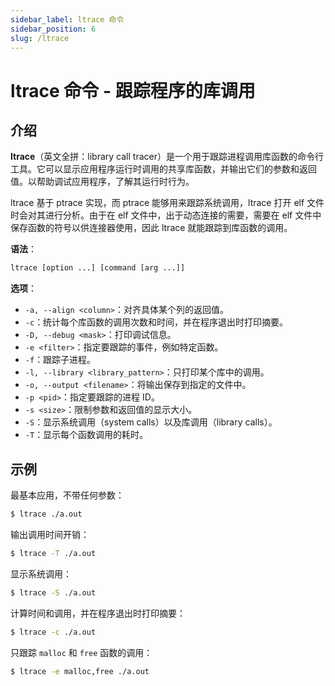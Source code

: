 ```yaml
---
sidebar_label: ltrace 命令
sidebar_position: 6
slug: /ltrace
---
```


# ltrace 命令 - 跟踪程序的库调用



## 介绍

**ltrace**（英文全拼：library call tracer）是一个用于跟踪进程调用库函数的命令行工具。它可以显示应用程序运行时调用的共享库函数，并输出它们的参数和返回值。以帮助调试应用程序，了解其运行时行为。

ltrace 基于 ptrace 实现，而 ptrace 能够用来跟踪系统调用，ltrace 打开 elf 文件时会对其进行分析。由于在 elf 文件中，出于动态连接的需要，需要在 elf 文件中保存函数的符号以供连接器使用，因此 ltrace 就能跟踪到库函数的调用。

**语法**：

```bash
ltrace [option ...] [command [arg ...]]
```

**选项**：

- `-a, --align <column>`：对齐具体某个列的返回值。
- `-c`：统计每个库函数的调用次数和时间，并在程序退出时打印摘要。
- `-D, --debug <mask>`：打印调试信息。
- `-e <filter>`：指定要跟踪的事件，例如特定函数。
- `-f`：跟踪子进程。
- `-l, --library <library_pattern>`：只打印某个库中的调用。
- `-o, --output <filename>`：将输出保存到指定的文件中。
- `-p <pid>`：指定要跟踪的进程 ID。
- `-s <size>`：限制参数和返回值的显示大小。
- `-S`：显示系统调用（system calls）以及库调用（library calls）。
- `-T`：显示每个函数调用的耗时。



## 示例

最基本应用，不带任何参数：

```bash
$ ltrace ./a.out 
```

输出调用时间开销：

```bash
$ ltrace -T ./a.out 
```

显示系统调用：

```bash
$ ltrace -S ./a.out 
```

计算时间和调用，并在程序退出时打印摘要：

```bash
$ ltrace -c ./a.out 
```

只跟踪 `malloc` 和 `free` 函数的调用：

```bash
$ ltrace -e malloc,free ./a.out
```
